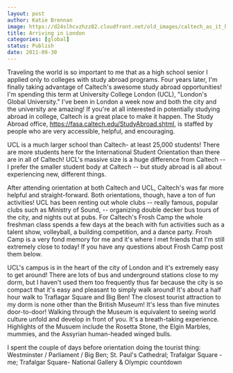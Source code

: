 ```yaml
---
layout: post
author: Katie Brennan
image: https://d24slhcvzhzz82.cloudfront.net/old_images/caltech_as_it_happens/6a0105349b8251970b014e8bca3a7d970d.jpg
title: Arriving in London 
categories: [global]
status: Publish
date: 2011-09-30
---
```


Traveling the world is so important to me that as a high school senior I applied only to colleges with study abroad programs. Four years later, I'm finally taking advantage of Caltech's awesome study abroad opportunities! I'm spending this term at University College London (UCL), "London's Global University." I've been in London a week now and both the city and the university are amazing! If you're at all interested in potentially studying abroad in college, Caltech is a great place to make it happen. The Study Abroad office, <a href="https://fasa.caltech.edu/StudyAbroad.shtml" target="_self">https://fasa.caltech.edu/StudyAbroad.shtml</a>, is staffed by people who are very accessible, helpful, and encouraging.

UCL is a much larger school than Caltech- at least 25,000 students! There are more students here for the International Student Orientation than there are in all of Caltech! UCL's massive size is a huge difference from Caltech -- I prefer the smaller student body at Caltech -- but study abroad is all about experiencing new, different things.

After attending orientation at both Caltech and UCL, Caltech's was far more helpful and straight-forward. Both orientations, though, have a ton of fun activities! UCL has been renting out whole clubs -- really famous, popular clubs such as Ministry of Sound, -- organizing double decker bus tours of the city, and nights out at pubs. For Caltech's Frosh Camp the whole freshman class spends a few days at the beach with fun activities such as a talent show, volleyball, a building competition, and a dance party. Frosh Camp is a very fond memory for me and it's where I met friends that I'm still extremely close to today! If you have any questions about Frosh Camp post them below.

UCL's campus is in the heart of the city of London and it's extremely easy to get around! There are lots of bus and underground stations close to my dorm, but I haven't used them too frequently thus far because the city is so compact that it's easy and pleasant to simply walk around! It's about a half hour walk to Traflagar Square and Big Ben! The closest tourist attraction to my dorm is none other than the British Museum! It's less than five minutes door-to-door! Walking through the Museum is equivalent to seeing world culture unfold and develop in front of you. It's a breath-taking experience. Highlights of the Musuem include the Rosetta Stone, the Elgin Marbles, mummies, and the Assyrian human-headed winged bulls.

I spent the couple of days before orientation doing the tourist thing:
Westminster / Parliament / Big Ben; St. Paul's Cathedral; Trafalgar Square - me; Trafalgar Square- National Gallery &amp; Olympic countdown


